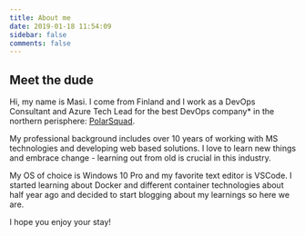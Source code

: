 ```yaml
---
title: About me
date: 2019-01-18 11:54:09
sidebar: false
comments: false
---
```

## Meet the dude
Hi, my name is Masi. I come from Finland and I work as a DevOps Consultant and Azure Tech Lead for the best DevOps company* in the northern perisphere: [PolarSquad](https://www.polarsquad.com/).

My professional background includes over 10 years of working with MS technologies and developing web based solutions. I love to learn new things and embrace change - learning out from old is crucial in this industry.

My OS of choice is Windows 10 Pro and my favorite text editor is VSCode. I started learning about Docker and different container technologies about half year ago and decided to start blogging about my learnings so here we are.

I hope you enjoy your stay!
